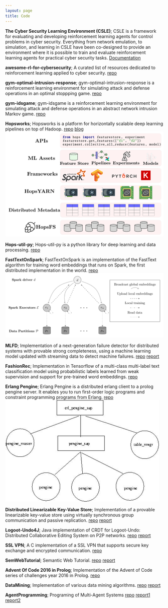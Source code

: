 ```yaml
---
layout: page
title: Code
---
```


**The Cyber Security Learning Environment (CSLE)**; CSLE is a framework for evaluating and developing reinforcement learning agents for control problems in cyber security. Everything from network emulation, to simulation, and learning in CSLE have been co-designed to provide an environment where it is possible to train and evaluate reinforcement learning agents for practical cyber security tasks.
[Documentation](https://limmen.dev/csle/)

**awesome-rl-for-cybersecurity**; A curated list of resources dedicated to reinforcement learning applied to cyber security.
[repo](https://github.com/Limmen/awesome-rl-for-cybersecurity)

**gym-optimal-intrusion-response**; gym-optimal-intrusion-response is a reinforcement learning environment for simulating attack and defense operations in an optimal stoppping game.
[repo](https://github.com/Limmen/gym-optimal-intrusion-response)

**gym-idsgame**; gym-idsgame is a reinforcement learning environment for simulating attack and defense operations in an abstract network intrusion Markov game.
[repo](https://github.com/Limmen/gym-idsgame)

**Hopsworks**; Hopsworks is a platform for horizontally scalable deep learning pipelines on top of Hadoop.
[repo](https://github.com/logicalclocks/hopsworks)
[blog](https://www.logicalclocks.com/blog/introducing-hopsworks)
![hopsworks](/assets/hopsworks.png "Hopsworks")

**Hops-util-py**; Hops-util-py is a python library for deep learning and data processing.
[repo](https://github.com/logicalclocks/hops-util-py)

**FastTextOnSpark**; FastTextOnSpark is an implementation of the FastText algorithm for training word embeddings that runs on Spark, the first distributed implementation in the world.
[repo](https://github.com/Limmen/FastTextOnSpark)
![ftos](/assets/ftos.png "FastTextOnSpark Architecture")

**MLFD**; Implementation of a next-generation failure detector for distributed systems with provable strong completeness, using a machine learning model updated with streaming data to detect machine failures.
[repo](https://github.com/Limmen/mlfd_prototype)
[report](/assets/papers/mlfd.pdf)

**FashionRec**; Implementation in Tensorflow of a multi-class multi-label text classification model using probabilistic labels learned from weak supervision and support for pre-trained word embeddings.
[repo](https://github.com/shatha2014/FashionRec)

**Erlang Pengine**; Erlang Pengine is a distributed erlang client to a prolog pengine server. It enables you to run first-order logic programs and constraint programming programs from Erlang.
[repo](https://github.com/Limmen/erl_pengine)
![erlang_pengine](/assets/erl_pengine.jpg "Erlang Pengine Architecture")

**Distributed Linearizable Key-Value Store**; Implementation of a provable linearizable key-value store using virtually synchronous group communication and passive replication.
[repo](https://github.com/Limmen/Distributed-KV-store)
[report](/assets/papers/lin_key_value.pdf)

**Logoot-Undo4J**; Java implementation of CRDT for Logoot-Undo: Distributed Collaborative Editing System on P2P networks.
[repo](https://github.com/Limmen/KompicsLogoot)
[report](/assets/papers/p2p_crdt_logoot.pdf)

**SSL VPN**; A C implementation of a SSL VPN that supports secure key exchange and encrypted communication.
[repo](https://github.com/Limmen/Basic_SSL_VPN)

**SemWebTutorial**; Semantic Web Tutorial.
[repo](https://github.com/Limmen/SemWeb_Tutorial)
[report](/assets/papers/semweb_project.pdf)

**Advent Of Code 2016 in Prolog**; Implementation of the Advent of Code series of challenges year 2016 in Prolog.
[repo](https://github.com/Limmen/Advent-Of-Code16-Prolog)

**DataMining**; Implementation of various data mining algorithms.
[repo](https://github.com/Limmen/DataMining)
[report](/assets/papers/data_mining_project.pdf)

**AgentProgramming**; Programing of Multi-Agent Systems
[repo](https://github.com/Limmen/AgentProgramming)
[report1](/assets/papers/agentprogramming_report1.pdf)
[report2](/assets/papers/agent_programming_report2.pdf)
